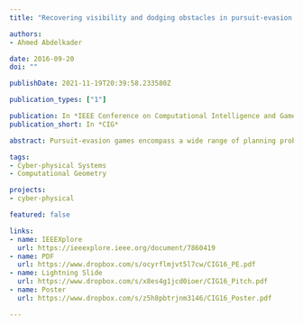 ```yaml
---
title: "Recovering visibility and dodging obstacles in pursuit-evasion games"

authors:
- Ahmed Abdelkader

date: 2016-09-20
doi: ""

publishDate: 2021-11-19T20:39:58.233580Z

publication_types: ["1"]

publication: In *IEEE Conference on Computational Intelligence and Games*
publication_short: In *CIG*

abstract: Pursuit-evasion games encompass a wide range of planning problems with a variety of constraints on the motion of agents. We study the visibility-based variant where a pursuer is required to keep an evader in sight, while the evader is assumed to attempt to hide as soon as possible. This is particularly relevant in the context of video games where non-player characters of varying skill levels frequently chase after and attack the player. In this paper, we show that a simple dual formulation of the problem can be integrated into the traditional model to derive optimal strategies that tolerate interruptions in visibility resulting from motion among obstacles. Furthermore, using the enhanced model we propose a competitive procedure to maintain the optimal strategies in a dynamic environment where obstacles can change both shape and location. We prove the correctness of our algorithms and present results for different maps.

tags:
- Cyber-physical Systems
- Computational Geometry

projects:
- cyber-physical

featured: false

links:
- name: IEEEXplore
  url: https://ieeexplore.ieee.org/document/7860419
- name: PDF
  url: https://www.dropbox.com/s/ocyrflmjvt5l7cw/CIG16_PE.pdf
- name: Lightning Slide
  url: https://www.dropbox.com/s/x8es4g1jcd0ioer/CIG16_Pitch.pdf
- name: Poster
  url: https://www.dropbox.com/s/z5h8pbtrjnm3146/CIG16_Poster.pdf

---
```

